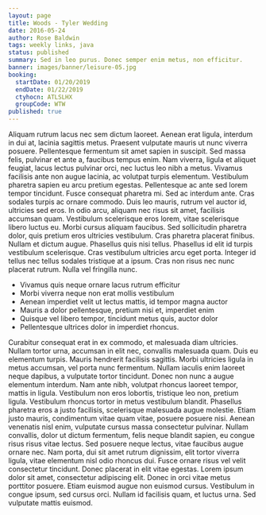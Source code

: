 ```yaml
---
layout: page
title: Woods - Tyler Wedding
date: 2016-05-24
author: Rose Baldwin
tags: weekly links, java
status: published
summary: Sed in leo purus. Donec semper enim metus, non efficitur.
banner: images/banner/leisure-05.jpg
booking:
  startDate: 01/20/2019
  endDate: 01/22/2019
  ctyhocn: ATLSLHX
  groupCode: WTW
published: true
---
```

Aliquam rutrum lacus nec sem dictum laoreet. Aenean erat ligula, interdum in dui at, lacinia sagittis metus. Praesent vulputate mauris ut nunc viverra posuere. Pellentesque fermentum sit amet sapien in suscipit. Sed massa felis, pulvinar et ante a, faucibus tempus enim. Nam viverra, ligula et aliquet feugiat, lacus lectus pulvinar orci, nec luctus leo nibh a metus. Vivamus facilisis ante non augue lacinia, ac volutpat turpis elementum. Vestibulum pharetra sapien eu arcu pretium egestas. Pellentesque ac ante sed lorem tempor tincidunt. Fusce consequat pharetra mi. Sed ac interdum ante. Cras sodales turpis ac ornare commodo. Duis leo mauris, rutrum vel auctor id, ultricies sed eros. In odio arcu, aliquam nec risus sit amet, facilisis accumsan quam. Vestibulum scelerisque eros lorem, vitae scelerisque libero luctus eu.
Morbi cursus aliquam faucibus. Sed sollicitudin pharetra dolor, quis pretium eros ultricies vestibulum. Cras pharetra placerat finibus. Nullam et dictum augue. Phasellus quis nisi tellus. Phasellus id elit id turpis vestibulum scelerisque. Cras vestibulum ultricies arcu eget porta. Integer id tellus nec tellus sodales tristique at a ipsum. Cras non risus nec nunc placerat rutrum. Nulla vel fringilla nunc.

* Vivamus quis neque ornare lacus rutrum efficitur
* Morbi viverra neque non erat mollis vestibulum
* Aenean imperdiet velit ut lectus mattis, id tempor magna auctor
* Mauris a dolor pellentesque, pretium nisi et, imperdiet enim
* Quisque vel libero tempor, tincidunt metus quis, auctor dolor
* Pellentesque ultrices dolor in imperdiet rhoncus.

Curabitur consequat erat in ex commodo, et malesuada diam ultricies. Nullam tortor urna, accumsan in elit nec, convallis malesuada quam. Duis eu elementum turpis. Mauris hendrerit facilisis sagittis. Morbi ultricies ligula in metus accumsan, vel porta nunc fermentum. Nullam iaculis enim laoreet neque dapibus, a vulputate tortor tincidunt. Donec non nunc a augue elementum interdum. Nam ante nibh, volutpat rhoncus laoreet tempor, mattis in ligula.
Vestibulum non eros lobortis, tristique leo non, pretium ligula. Vestibulum rhoncus tortor in metus vestibulum blandit. Phasellus pharetra eros a justo facilisis, scelerisque malesuada augue molestie. Etiam justo mauris, condimentum vitae quam vitae, posuere posuere nisi. Aenean venenatis nisl enim, vulputate cursus massa consectetur pulvinar. Nullam convallis, dolor ut dictum fermentum, felis neque blandit sapien, eu congue risus risus vitae lectus. Sed posuere neque lectus, vitae faucibus augue ornare nec. Nam porta, dui sit amet rutrum dignissim, elit tortor viverra ligula, vitae elementum nisl odio rhoncus dui. Fusce ornare risus vel velit consectetur tincidunt. Donec placerat in elit vitae egestas. Lorem ipsum dolor sit amet, consectetur adipiscing elit. Donec in orci vitae metus porttitor posuere. Etiam euismod augue non euismod cursus. Vestibulum in congue ipsum, sed cursus orci. Nullam id facilisis quam, et luctus urna. Sed vulputate mattis euismod.
